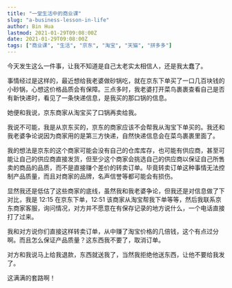 ```yaml
---
title: "一堂生活中的商业课"
slug: "a-business-lesson-in-life"
author: Bin Hua
lastmod: 2021-01-29T09:08:00Z
date: 2021-01-29T09:08:00Z
tags: ["商业课", "生活", "京东", "淘宝", "天猫", "拼多多"]
---
```


今天发生这么一件事，让我不知道是自己太老实太相信人，还是我太蠢了。

事情经过是这样的，最近想给我老婆做砂锅吃，就在京东下单买了一口几百块钱的小砂锅，心想这价格品质会有保障。三点多时，我老婆打开菜鸟裹裹查看自己是否有新快递时，看见了一条快递信息，是我买的那口锅的信息。

她便和我说，京东商家从淘宝买了口锅再卖给我。

我说不可能，我是从京东买的，京东的商家应该不会帮我从淘宝下单买的。我还和我老婆争论说因为商家用的是第三方快递，自然快递信息会在菜鸟裹裹里面了。

我的想法是京东的这个商家可能会没有自己的仓库库存，也可能有供应商，甚至可能让自己的供应商直接发货，但至少这个商家会挑选自己的供应商以保证自己所售卖的商品的品质，而不是直接赚个差价的转卖订单。毕竟转卖订单这种事情无法控制产品质量，而且对商家的品牌，名声信誉等都可能会有损伤。

显然我还是低估了这些商家的底线，虽然我和我老婆争论，但我还是对信息做了下对比，我是 12:15 在京东下单，12:51 该商家从淘宝帮我下单等等，然后我联系京东商家客服，询问情况，对方并不愿意在有保存记录的地方说什么，一个电话直接打了过来。

我和对方说你们直接这样转卖订单，从中赚了淘宝价格的几倍钱，这个有点过分啊。而且怎么保证产品质量？这东西我不要了，取消订单。

对方和我说马上给我退款，东西就送我了，当然我拒绝他送东西，让他不要给我发了。

这满满的套路啊！
